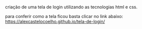 criação de uma tela de login utilizando as tecnologias html e css.

para conferir como a tela ficou basta clicar no link abaixo:
<br>
https://alexcastelocoelho.github.io/tela-de-login/
